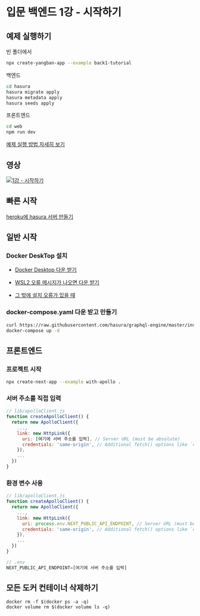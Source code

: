 # 입문 백엔드 1강 - 시작하기

## 예제 실행하기

빈 폴더에서
```bash
npx create-yangban-app --example back1-tutorial
```
백엔드
```bash
cd hasura
hasura migrate apply
hasura metadata apply
hasura seeds apply
```
프론트엔드
```bash
cd web
npm run dev
```
[예제 실행 방법 자세히 보기](https://github.com/YangbanCoding/yangban-beginner/blob/main/docs/back-practice.MD)

## 영상
[![1강 - 시작하기](http://img.youtube.com/vi/1RUXx6VS1kc/0.jpg)](http://www.youtube.com/watch?v=1RUXx6VS1kc "1강 시작하기")

## 빠른 시작
[heroku에 hasura 서버 만들기](https://heroku.com/deploy?template=https://github.com/hasura/graphql-engine-heroku)

## 일반 시작
### Docker DeskTop 설치
- [Docker Desktop 다운 받기](https://desktop.docker.com/win/stable/Docker%20Desktop%20Installer.exe)

- [WSL2 오류 메시지가 나오면 다운 받기](https://aka.ms/wsl2kernelmsix64)

- [그 밖에 설치 오류가 있을 때](https://docs.docker.com/docker-for-windows/install/)
### docker-compose.yaml 다운 받고 만들기
```bash
curl https://raw.githubusercontent.com/hasura/graphql-engine/master/install-manifests/docker-compose/docker-compose.yaml > docker-compose.yaml
docker-compose up -d
```

## 프론트엔드
### 프로젝트 시작
```bash
npx create-next-app --example with-apollo .
```

### 서버 주소를 직접 입력
```javascript
// lib/apolloClient.js
function createApolloClient() {
  return new ApolloClient({
    ...,
    link: new HttpLink({
      uri: [여기에 서버 주소를 입력], // Server URL (must be absolute)
      credentials: 'same-origin', // Additional fetch() options like `credentials` or `headers`
    }),
    ...
  })
}
```

### 환경 변수 사용
```javascript
// lib/apolloClient.js
function createApolloClient() {
  return new ApolloClient({
    ...,
    link: new HttpLink({
      uri: process.env.NEXT_PUBLIC_API_ENDPOINT, // Server URL (must be absolute)
      credentials: 'same-origin', // Additional fetch() options like `credentials` or `headers`
    }),
    ...
  })
}
```

```javascript
// .env
NEXT_PUBLIC_API_ENDPOINT=[여기에 서버 주소를 입력]
```

## 모든 도커 컨테이너 삭제하기
```
docker rm -f $(docker ps -a -q)
docker volume rm $(docker volume ls -q)
```
